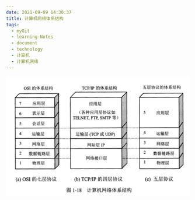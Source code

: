 ```yaml
---
date: 2021-09-09 14:30:37
title: 计算机网络体系结构
tags:
  - myGit
  - learning-Notes
  - document
  - technology
  - 计算机
  - 计算机网络
---
```


![计算机网络体系结构](/images/计算机网络体系结构.jpg)
